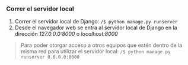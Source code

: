 ### Correr el servidor local
1. Correr el servidor local de Django: `/$ python manage.py runserver`
2. Desde el navegador web se entra al servidor local de Django en la dirección _127.0.0.0:8000_ o
_localhost:8000_

>Para poder otorgar acceso a otros equipos que estén dentro de la misma red para utilizar el
servidor local: `/$ python manage.py runserver 0.0.0.0:8000`